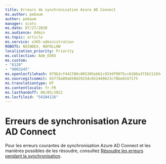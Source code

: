 ```yaml
---
title: Erreurs de synchronisation Azure AD Connect
ms.author: pebaum
author: pebaum
manager: scotv
ms.date: 07/27/2020
ms.audience: Admin
ms.topic: article
ms.service: o365-administration
ROBOTS: NOINDEX, NOFOLLOW
localization_priority: Priority
ms.collection: Adm_O365
ms.custom:
- "6120"
- "9003245"
ms.openlocfilehash: 879b2cf442f80c005395eb61c933df9975cc6186a373b1119348b9b1d4e7a9c5
ms.sourcegitcommit: b5f7da89a650d2915dc652449623c78be6247175
ms.translationtype: HT
ms.contentlocale: fr-FR
ms.lasthandoff: 08/05/2021
ms.locfileid: "54104126"
---
```

# <a name="azure-ad-connect-sync-errors"></a>Erreurs de synchronisation Azure AD Connect

Pour les erreurs courantes de synchronisation Azure AD Connect et les manières possibles de les résoudre, consultez [Résoudre les erreurs pendant la synchronisation](https://docs.microsoft.com/azure/active-directory/hybrid/tshoot-connect-sync-errors).